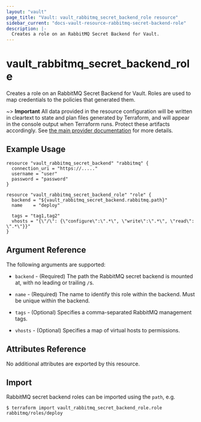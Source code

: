 ```yaml
---
layout: "vault"
page_title: "Vault: vault_rabbitmq_secret_backend_role resource"
sidebar_current: "docs-vault-resource-rabbitmq-secret-backend-role"
description: |-
  Creates a role on an RabbitMQ Secret Backend for Vault.
---
```


# vault\_rabbitmq\_secret\_backend\_role

Creates a role on an RabbitMQ Secret Backend for Vault. Roles are
used to map credentials to the policies that generated them.

~> **Important** All data provided in the resource configuration will be
written in cleartext to state and plan files generated by Terraform, and
will appear in the console output when Terraform runs. Protect these
artifacts accordingly. See
[the main provider documentation](../index.html)
for more details.

## Example Usage

```hcl
resource "vault_rabbitmq_secret_backend" "rabbitmq" {
  connection_uri = "https://....."
  username = "user"
  password = "password"
}

resource "vault_rabbitmq_secret_backend_role" "role" {
  backend = "${vault_rabbitmq_secret_backend.rabbitmq.path}"
  name    = "deploy"

  tags = "tag1,tag2"
  vhosts = "{\"/\": {\"configure\":\".*\", \"write\":\".*\", \"read\": \".*\"}}"
}
```

## Argument Reference

The following arguments are supported:

* `backend` - (Required) The path the RabbitMQ secret backend is mounted at,
with no leading or trailing `/`s.

* `name` - (Required) The name to identify this role within the backend.
Must be unique within the backend.

* `tags` - (Optional) Specifies a comma-separated RabbitMQ management tags.

* `vhosts` - (Optional) Specifies a map of virtual hosts to permissions.

## Attributes Reference

No additional attributes are exported by this resource.

## Import

RabbitMQ secret backend roles can be imported using the `path`, e.g.

```
$ terraform import vault_rabbitmq_secret_backend_role.role rabbitmq/roles/deploy
```
